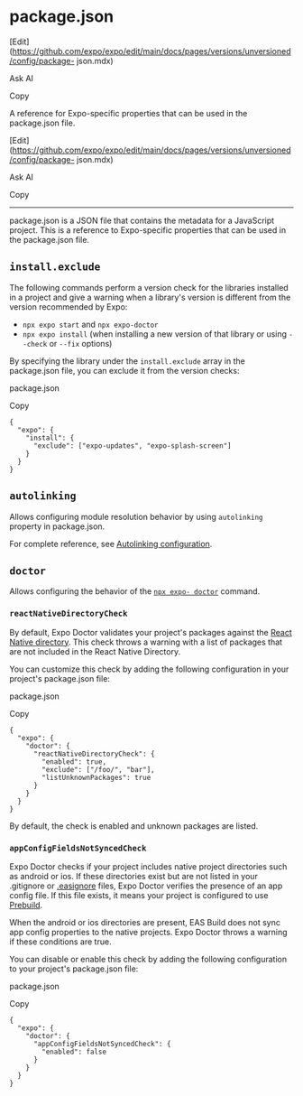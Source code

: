 # package.json

[Edit](https://github.com/expo/expo/edit/main/docs/pages/versions/unversioned/config/package-
json.mdx)

Ask AI

Copy

A reference for Expo-specific properties that can be used in the package.json
file.

[Edit](https://github.com/expo/expo/edit/main/docs/pages/versions/unversioned/config/package-
json.mdx)

Ask AI

Copy

* * *

package.json is a JSON file that contains the metadata for a JavaScript
project. This is a reference to Expo-specific properties that can be used in
the package.json file.

## `install.exclude`

The following commands perform a version check for the libraries installed in
a project and give a warning when a library's version is different from the
version recommended by Expo:

  * `npx expo start` and `npx expo-doctor`
  * `npx expo install` (when installing a new version of that library or using `--check` or `--fix` options)

By specifying the library under the `install.exclude` array in the
package.json file, you can exclude it from the version checks:

package.json

Copy

    
    
    {
      "expo": {
        "install": {
          "exclude": ["expo-updates", "expo-splash-screen"]
        }
      }
    }
    

## `autolinking`

Allows configuring module resolution behavior by using `autolinking` property
in package.json.

For complete reference, see [Autolinking
configuration](/modules/autolinking#configuration).

## `doctor`

Allows configuring the behavior of the [`npx expo-
doctor`](/develop/tools#expo-doctor) command.

### `reactNativeDirectoryCheck`

By default, Expo Doctor validates your project's packages against the [React
Native directory](https://reactnative.directory/). This check throws a warning
with a list of packages that are not included in the React Native Directory.

You can customize this check by adding the following configuration in your
project's package.json file:

package.json

Copy

    
    
    {
      "expo": {
        "doctor": {
          "reactNativeDirectoryCheck": {
            "enabled": true,
            "exclude": ["/foo/", "bar"],
            "listUnknownPackages": true
          }
        }
      }
    }
    

By default, the check is enabled and unknown packages are listed.

### `appConfigFieldsNotSyncedCheck`

Expo Doctor checks if your project includes native project directories such as
android or ios. If these directories exist but are not listed in your
.gitignore or [.easignore](/build-reference/easignore) files, Expo Doctor
verifies the presence of an app config file. If this file exists, it means
your project is configured to use [Prebuild](/workflow/prebuild).

When the android or ios directories are present, EAS Build does not sync app
config properties to the native projects. Expo Doctor throws a warning if
these conditions are true.

You can disable or enable this check by adding the following configuration to
your project's package.json file:

package.json

Copy

    
    
    {
      "expo": {
        "doctor": {
          "appConfigFieldsNotSyncedCheck": {
            "enabled": false
          }
        }
      }
    }
    


